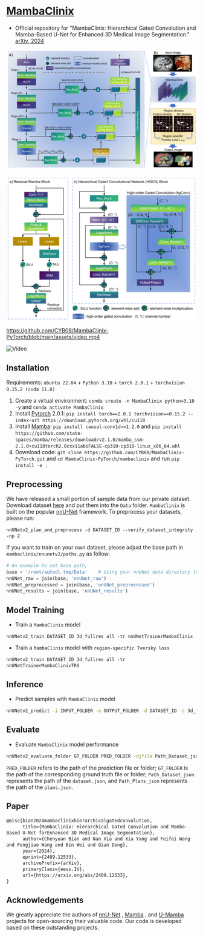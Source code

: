 # [MambaClinix](https://arxiv.org/abs/2409.12533)

- Official repository for "MambaClinix: Hierarchical Gated Convolution and Mamba-Based U-Net for Enhanced 3D Medical Image Segmentation." [arXiv, 2024](https://arxiv.org/abs/2409.12533)

![Framework](https://github.com/CYB08/MambaClinix-PyTorch/blob/main/assets/Fig1.png)

![Block](https://github.com/CYB08/MambaClinix-PyTorch/blob/main/assets/Fig2.png)

https://github.com/CYB08/MambaClinix-PyTorch/blob/main/assets/video.mp4

![Video]([./assets/video.mp4](https://github.com/CYB08/MambaClinix-PyTorch/blob/main/assets/video.mp4))


## Installation 

Requirements: `ubuntu 22.04` + `Python 3.10` + `torch 2.0.1` + `torchvision 0.15.2 (cuda 11.8)` 

1. Create a virtual environment: `conda create -n MambaClinix python=3.10 -y` and `conda activate MambaClinix `
2. Install [Pytorch](https://pytorch.org/get-started/previous-versions/#linux-and-windows-4) 2.0.1: `pip install torch==2.0.1 torchvision==0.15.2 --index-url https://download.pytorch.org/whl/cu118`
3. Install [Mamba](https://github.com/state-spaces/mamba): `pip install causal-conv1d>=1.2.0` and `pip install https://github.com/state-spaces/mamba/releases/download/v2.1.0/mamba_ssm-2.1.0+cu118torch2.0cxx11abiFALSE-cp310-cp310-linux_x86_64.whl`
4. Download code: `git clone https://github.com/CYB08/MambaClinix-PyTorch.git` and `cd MambaClinix-PyTorch/mambaclinix` and run `pip install -e .`

## Preprocessing

We have released a small portion of sample data from our private dataset. Download dataset [here](https://drive.google.com/drive/folders/111n2yo68O3s7kZFjwo7840B-pdNWkAvG?usp=drive_link) and put them into the `Data` folder.  `MambaClinix` is built on the popular [nnU-Net](https://github.com/MIC-DKFZ/nnUNet) framework. To preprocess your datasets, please run:

```
nnUNetv2_plan_and_preprocess -d DATASET_ID --verify_dataset_integrity -np 2
```

 If you want to train on your own dataset, please adjust the base path in `mambaclinix/nnunetv2/paths.py` as follow:

```python
# An example to set base path,
base = '/root/autodl-tmp/Data'    # Using your nnUNet data directory locations
nnUNet_raw = join(base, 'nnUNet_raw')
nnUNet_preprocessed = join(base, 'nnUNet_preprocessed') 
nnUNet_results = join(base, 'nnUNet_results') 
```


## Model Training
- Train a `MambaClinix` model

```
nnUNetv2_train DATASET_ID 3d_fullres all -tr nnUNetTrainerMambaClinix
```

- Train a `MambaClinix` model with `region-specific Tversky loss`

```
nnUNetv2_train DATASET_ID 3d_fullres all -tr nnUNetTrainerMambaClinixTRS
```

## Inference

- Predict samples with `MambaClinix` model

```bash
nnUNetv2_predict -i INPUT_FOLDER -o OUTPUT_FOLDER -d DATASET_ID -c 3d_fullres --disable_tta -f all -tr nnUNetTrainerMambaClinix
```

## Evaluate

- Evaluate `MambaClinix` model performance

```bash
nnUNetv2_evaluate_folder GT_FOLDER PRED_FOLDER -djfile Path_Dataset_json -pfile Path_Plans_json
```

`PRED_FOLDER` refers to the path of the prediction file or folder; `GT_FOLDER` is the path of the corresponding ground truth file or folder; `Path_Dataset_json` represents the path of the `dataset.json`, and `Path_Plans_json` represents the path of the `plans.json`.

## Paper

```
@misc{bian2024mambaclinixhierarchicalgatedconvolution,
      title={MambaClinix: Hierarchical Gated Convolution and Mamba-Based U-Net forEnhanced 3D Medical Image Segmentation}, 
      author={Chenyuan Bian and Nan Xia and Xia Yang and Feifei Wang and Fengjiao Wang and Bin Wei and Qian Dong},
      year={2024},
      eprint={2409.12533},
      archivePrefix={arXiv},
      primaryClass={eess.IV},
      url={https://arxiv.org/abs/2409.12533}, 
}
```

## Acknowledgements

We greatly appreciate the authors of [nnU-Net](https://github.com/MIC-DKFZ/nnUNet) , [Mamba](https://github.com/state-spaces/mamba) , and [U-Mamba](https://github.com/bowang-lab/U-Mamba) projects for open-sourcing their valuable code. Our code is developed based on these outstanding projects.



